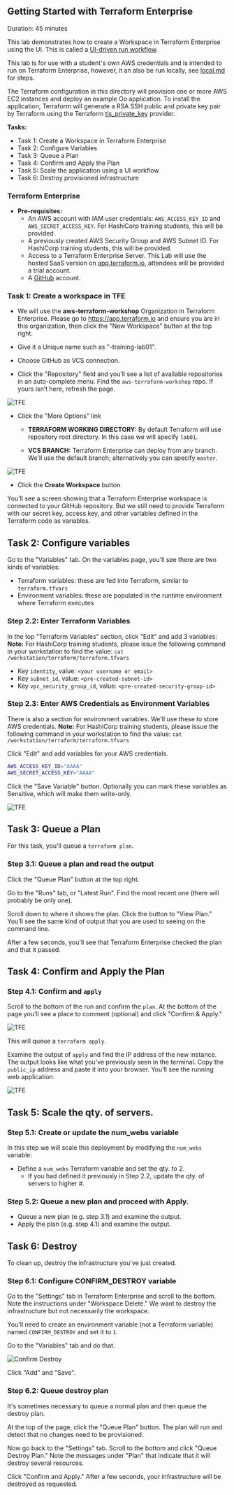 ## Getting Started with Terraform Enterprise

Duration: 45 minutes

This lab demonstrates how to create a Workspace in Terraform Enterprise using the UI. This is called a [UI-driven run workflow](https://www.terraform.io/docs/enterprise/run/ui.html).

This lab is for use with a student's own AWS credentials and is intended to run on Terraform Enterprise, however, it an also be run locally, see [local.md](local.md) for steps.

The Terraform configuration in this directory will provision one or more AWS EC2 instances and deploy an example Go application. To install the application, Terraform will generate a RSA SSH public and private key pair by Terraform using the Terraform [tls_private_key](https://www.terraform.io/docs/providers/tls/r/private_key.html) provider.

**Tasks:**
- Task 1: Create a Workspace in Terraform Enterprise
- Task 2: Configure Variables
- Task 3: Queue a Plan
- Task 4: Confirm and Apply the Plan
- Task 5: Scale the application using a UI workflow
- Task 6: Destroy provisioned infrastructure

### Terraform Enterprise

- **Pre-requisites:**
  - An AWS account with IAM user credentials: `AWS_ACCESS_KEY_ID` and `AWS_SECRET_ACCESS_KEY`. For HashiCorp training students, this will be provided.
  - A previously created AWS Security Group and AWS Subnet ID. For HashiCorp training students, this will be provided.
  - Access to a Terraform Enterprise Server. This Lab will use the hosted SaaS version on [app.terraform.io](https://app.terraform.io), attendees will be provided a trial account.
  - A [GitHub](https://github.com/) account.

### Task 1: Create a workspace in TFE

- We will use the **aws-terraform-workshop** Organization in Terraform Enterprise. Please go to https://app.terraform.io and ensure you are in this organization, then click the "New Workspace" button at the top right.

- Give it a Unique name such as "<yourname>-training-lab01".

- Choose GitHub as VCS connection.
- Click the "Repository" field and you’ll see a list of available repositories in an auto-complete menu. Find the `aws-terraform-workshop` repo. If yours isn’t here, refresh the page.

![TFE](images/tfe-basics/lab01-06.png "TFE")

- Click the "More Options" link
  - **TERRAFORM WORKING DIRECTORY:** By default Terraform will use repository root directory. In this case we will specify `lab01`.

  - **VCS BRANCH:** Terraform Enterprise can deploy from any branch. We'll use the default branch; alternatively you can specify `master`.

![TFE](images/tfe-basics/lab01-07.png "TFE")

- Click the **Create Workspace** button.

You’ll see a screen showing that a Terraform Enterprise workspace is connected to your GitHub repository. But we still need to provide Terraform with our secret key, access key, and other variables defined in the Terraform code as variables.

## Task 2: Configure variables

Go to the "Variables" tab.  On the variables page, you'll see there are two kinds of variables:

- Terraform variables: these are fed into Terraform, similar to `terraform.tfvars`
- Environment variables: these are populated in the runtime environment where Terraform executes

### Step 2.2: Enter Terraform Variables

In the top "Terraform Variables" section, click "Edit" and add 3 variables:
**Note:** For HashiCorp training students, please issue the following command in your workstation to find the value: `cat /workstation/terraform/terraform.tfvars`

- Key `identity`, value: `<your username or email>`
- Key `subnet_id`, value: `<pre-created-subnet-id>`
- Key `vpc_security_group_id`, value: `<pre-created-security-group-id>`

### Step 2.3: Enter AWS Credentials as Environment Variables

There is also a section for environment variables. We'll use these to store AWS credentials.
**Note:** For HashiCorp training students, please issue the following command in your workstation to find the value: `cat /workstation/terraform/terraform.tfvars`

Click "Edit" and add variables for your AWS credentials.
```bash
AWS_ACCESS_KEY_ID="AAAA"
AWS_SECRET_ACCESS_KEY="AAAA"
```

Click the "Save Variable" button. Optionally you can mark these variables as Sensitive, which will make them write-only.

![TFE](images/tfe-basics/lab01-tfe-variables.png "TFE")

## Task 3: Queue a Plan

For this task, you'll queue a `terraform plan`.

### Step 3.1: Queue a plan and read the output

Click the "Queue Plan" button at the top right.

Go to the "Runs" tab, or "Latest Run". Find the most recent one (there will probably be only one).

Scroll down to where it shows the plan. Click the button to "View Plan." You’ll see the same kind of output that you are used to seeing on the command line.

After a few seconds, you'll see that Terraform Enterprise checked the plan and that it passed.

## Task 4: Confirm and Apply the Plan

### Step 4.1: Confirm and `apply`

Scroll to the bottom of the run and confirm the `plan`. At the bottom of the page you’ll see a place to comment (optional) and click "Confirm & Apply."

![TFE](images/tfe-basics/14.png "TFE")

This will queue a `terraform apply`.

Examine the output of `apply` and find the IP address of the new instance. The output looks like what you’ve previously seen in the terminal. Copy the `public_ip` address and paste it into your browser. You'll see the running web application.

![TFE](images/tfe-basics/15.png "TFE")

## Task 5: Scale the qty. of servers.

### Step 5.1: Create or update the num_webs variable

In this step we will scale this deployment by modifying the `num_webs` variable:
- Define a `num_webs` Terraform variable and set the qty. to 2.
  - If you had defined it previously in Step 2.2, update the qty. of servers to higher #.

### Step 5.2: Queue a new plan and proceed with Apply.
- Queue a new plan (e.g. step 3.1) and examine the output.
- Apply the plan (e.g. step 4.1) and examine the output.

## Task 6: Destroy

To clean up, destroy the infrastructure you've just created.

### Step 6.1: Configure CONFIRM_DESTROY variable

Go to the "Settings" tab in Terraform Enterprise and scroll to the bottom. Note the instructions under "Workspace Delete." We want to destroy the infrastructure but not necessarily the workspace.

You'll need to create an environment variable (not a Terraform variable) named `CONFIRM_DESTROY` and set it to `1`.

Go to the "Variables" tab and do that.

![Confirm Destroy](images/confirm-destroy.png "Confirm Destroy variable")

Click "Add" and "Save".

### Step 6.2: Queue destroy plan

It's sometimes necessary to queue a normal plan and then queue the destroy plan.

At the top of the page, click the "Queue Plan" button. The plan will run and detect that no changes need to be provisioned.

Now go back to the "Settings" tab. Scroll to the bottom and click "Queue Destroy Plan." Note the messages under "Plan" that indicate that it will destroy several resources.

Click "Confirm and Apply." After a few seconds, your infrastructure will be destroyed as requested.
